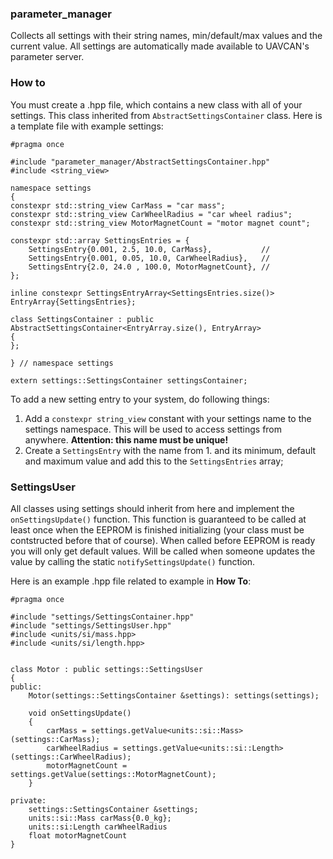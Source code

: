 ### parameter_manager

Collects all settings with their string names, min/default/max values and the current value.
All settings are automatically made available to UAVCAN's parameter server.

### How to

You must create a .hpp file, which contains a new class with all of your settings. This class inherited from `AbstractSettingsContainer` class.
Here is a template file with example settings:

```
#pragma once

#include "parameter_manager/AbstractSettingsContainer.hpp"
#include <string_view>

namespace settings
{
constexpr std::string_view CarMass = "car mass";
constexpr std::string_view CarWheelRadius = "car wheel radius";
constexpr std::string_view MotorMagnetCount = "motor magnet count";

constexpr std::array SettingsEntries = {
    SettingsEntry{0.001, 2.5, 10.0, CarMass},           //
    SettingsEntry{0.001, 0.05, 10.0, CarWheelRadius},   //
    SettingsEntry{2.0, 24.0 , 100.0, MotorMagnetCount}, //
};

inline constexpr SettingsEntryArray<SettingsEntries.size()> EntryArray{SettingsEntries};

class SettingsContainer : public AbstractSettingsContainer<EntryArray.size(), EntryArray>
{
};

} // namespace settings

extern settings::SettingsContainer settingsContainer;
```

To add a new setting entry to your system, do following things:

1. Add a `constexpr string_view` constant with your settings name to the settings namespace. This will be used to access settings from anywhere. **Attention: this name must be unique!**
2. Create a `SettingsEntry` with the name from 1. and its minimum, default and maximum value and add this to the `SettingsEntries` array;


### SettingsUser

All classes using settings should inherit from here and implement the `onSettingsUpdate()` function. This function is guaranteed to be called at least once when the EEPROM is finished initializing (your class must be contstructed before that of course). When called before EEPROM is ready you will only get default values.
Will be called when someone updates the value by calling the static `notifySettingsUpdate()` function.

Here is an example .hpp file related to example in **How To**:

```
#pragma once

#include "settings/SettingsContainer.hpp"
#include "settings/SettingsUser.hpp"
#include <units/si/mass.hpp>
#include <units/si/length.hpp>


class Motor : public settings::SettingsUser
{
public:
    Motor(settings::SettingsContainer &settings): settings(settings);

    void onSettingsUpdate()
    {
        carMass = settings.getValue<units::si::Mass>(settings::CarMass);
        carWheelRadius = settings.getValue<units::si::Length>(settings::CarWheelRadius);
        motorMagnetCount = settings.getValue(settings::MotorMagnetCount);
    }

private:
    settings::SettingsContainer &settings;
    units::si::Mass carMass{0.0_kg};
    units::si:Length carWheelRadius
    float motorMagnetCount
}
```
